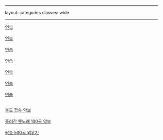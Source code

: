 
---
layout: categories
classes: wide

--- 

[연습](https://www.youtube.com/shorts/vUOSjuXTHkU)<br> <br>
[연습](https://www.youtube.com/shorts/cagM2YaL0W0)<br> <br>
[연습](https://www.youtube.com/shorts/vgQinQVMgXA)<br> <br>
[연습](https://www.youtube.com/@leejungsunguitar)<br> <br>
[연습](https://www.youtube.com/shorts/FyaOammZ4iQ)<br> <br>
[연습](https://www.youtube.com/results?search_query=C%C3%A1ch+ch%C6%A1i+%C4%91%C3%A0n+Guitar+c%E1%BB%B1c+k%E1%BB%B3+%C4%91%C6%A1n+gi%E1%BA%A3n)<br> <br>
[연습](https://www.youtube.com/shorts/FBSIMvT2O2Y)<br> <br>

[올드 팝송 악보](https://m.blog.naver.com/shik56/221564899886)<br> <br>
[흘러간 옛노래 100곡 악보](https://blog.naver.com/PostView.naver?blogId=shik56&logNo=222698240389&parentCategoryNo=&categoryNo=329&viewDate=&isShowPopularPosts=true&from=search)<br> <br>
[팝송 500곡 외우기](https://www.youtube.com/@LovelyOneself-ke2bt)<br> <br>
